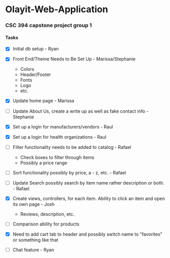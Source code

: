 # Olayit-Web-Application 
### CSC 394 capstone project group 1
#### Tasks

- [x] Initial db setup  - Ryan  
- [x] Front End/Theme Needs to Be Set Up - Marissa/Stephanie
  * Colors
  * Header/Footer
  * Fonts
  * Logo
  * etc.
  
- [x] Update home page - Marissa

- [ ] Update About Us, create a write up as well as fake contact info - Stephanie    

- [x] Set up a login for manufacturers/vendors - Raul   

- [x] Set up a login for health organizations  - Raul  

- [ ] Filter functionality needs to be added to catalog - Rafael   
  * Check boxes to filter through items
  * Possibly a price range

- [ ] Sort functionality possibly by price, a - z, etc. - Rafael  

- [ ] Update Search possibly search by item name rather description or both. - Rafael   

- [x] Create views, controllers, for each item. Ability to click an item and open its own page - Josh    
  * Reviews, description, etc.   

- [ ] Comparison ability for products
  
- [x] Need to add cart tab to header and possibly switch name to "favorites" or something like that  

- [ ] Chat feature - Ryan